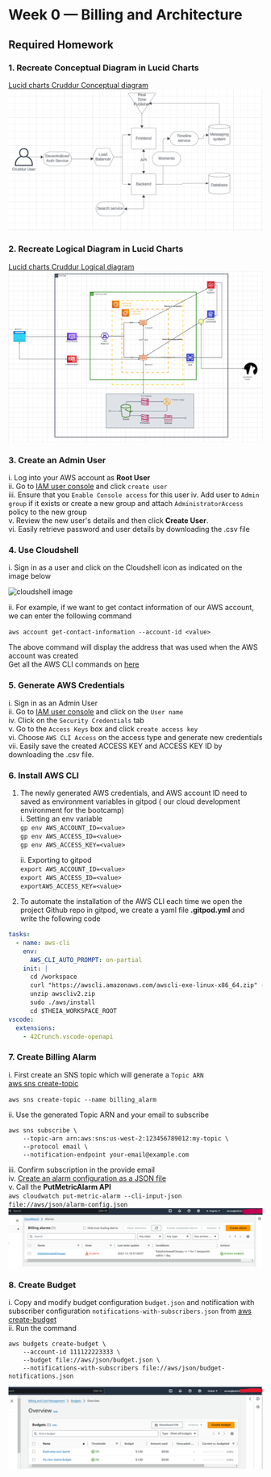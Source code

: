 # Week 0 — Billing and Architecture

## Required Homework

### 1. Recreate Conceptual Diagram in Lucid Charts
[Lucid charts Cruddur Conceptual diagram](https://lucid.app/lucidchart/e2c17852-e646-47e9-9c2e-a505dcb38f2d/edit?viewport_loc=-280%2C-125%2C2237%2C1236%2C0_0&invitationId=inv_6bb0fe62-f6bb-434f-a6db-6b26e20b7c7c)  
![Conceptual_diagram](../_docs/assets/Conceptual_diagram.png)

### 2.  Recreate Logical Diagram in Lucid Charts
[Lucid charts Cruddur Logical diagram](https://lucid.app/lucidchart/2ae356f2-1b4c-4789-9360-b2eeffef69c8/edit?viewport_loc=-4376%2C-1824%2C6712%2C3708%2C0_0&invitationId=inv_a7c99550-d4fa-4b01-a757-42c6780c9e83)  
![Logical_diagram](../_docs/assets/Logical_diagram.png)

###  3. Create an Admin User

i. Log into your AWS account as **Root User**  
ii. Go to [IAM user console](https://us-east-1.console.aws.amazon.com/iam/home?region=us-east-1#/users) and click ``create user``  
iii. Ensure that you ``Enable Console access`` for this user 
iv. Add user to ``Admin group`` if it exists or create a new group and attach ``AdministratorAccess`` policy to the new group  
v. Review the new user's details and then click **Create User**.  
vi. Easily retrieve password and user details by downloading the .csv file


### 4. Use Cloudshell

i. Sign in as a user and click on the Cloudshell icon as indicated on the image below  

![cloudshell image](https://github.com/Nekembe-Boris/user-content/blob/main/cloud_bootcamp/cloudshell.png)

ii. For example, if we want to get contact information of our AWS account, we can enter the following command  

``aws account get-contact-information --account-id <value>``  

The above command will display the address that was used when the AWS  account was created  
Get all the AWS  CLI commands on [here](https://awscli.amazonaws.com/v2/documentation/api/latest/reference/index.html#cli-aws)  

### 5. Generate AWS Credentials

i. Sign in as an Admin User  
ii. Go to [IAM user console](https://us-east-1.console.aws.amazon.com/iam/home?region=us-east-1#/users) and click on the ``User name``  
iv. Click on the ``Security Credentials`` tab  
v. Go to the ``Access Keys`` box and click ``create access key``  
vi. Choose ``AWS CLI Access`` on the access type and generate new credentials  
vii. Easily save the created ACCESS KEY and ACCESS KEY ID by downloading the .csv file.  

### 6. Install AWS CLI

1. The newly generated AWS credentials, and AWS account ID need to saved as environment variables in gitpod ( our cloud development environment for the bootcamp)  
   i. Setting an env variable  
   ``gp env AWS_ACCOUNT_ID=<value>``  
   ``gp env AWS_ACCESS_ID=<value>``  
   ``gp env AWS_ACCESS_KEY=<value>``  

   ii. Exporting to gitpod  
   ``export AWS_ACCOUNT_ID=<value>``  
   ``export AWS_ACCESS_ID=<value>``  
   ``exportAWS_ACCESS_KEY=<value>``
   
3. To automate the installation of the AWS CLI each time we open the project Github repo in gitpod, we create a yaml file **.gitpod.yml** and write the following code  
```yml
tasks:
  - name: aws-cli
    env:
      AWS_CLI_AUTO_PROMPT: on-partial
    init: |
      cd /workspace
      curl "https://awscli.amazonaws.com/awscli-exe-linux-x86_64.zip" -o "awscliv2.zip"
      unzip awscliv2.zip
      sudo ./aws/install
      cd $THEIA_WORKSPACE_ROOT
vscode:
  extensions:
    - 42Crunch.vscode-openapi
   ```

### 7. Create Billing Alarm

i. First create an SNS topic which will generate a ``Topic ARN``  
[aws sns create-topic](https://awscli.amazonaws.com/v2/documentation/api/latest/reference/sns/create-topic.html#examples)  

``aws sns create-topic --name billing_alarm``  

ii. Use the generated Topic ARN and your email to subscribe  
```
aws sns subscribe \  
    --topic-arn arn:aws:sns:us-west-2:123456789012:my-topic \  
    --protocol email \  
    --notification-endpoint your-email@example.com  
```
iii. Confirm subscription in the provide email  
iv. [Create an alarm configuration as a JSON file](https://repost.aws/knowledge-center/cloudwatch-estimatedcharges-alarm)  
v. Call the **PutMetricAlarm API**  
``aws cloudwatch put-metric-alarm --cli-input-json file://aws/json/alarm-config.json``  
![billing_proof](../_docs/assets/Billing_alarm.png)


### 8. Create Budget
i. Copy and modify budget configuration ``budget.json`` and notification with subscriber configuration ``notifications-with-subscribers.json`` from [aws create-budget](https://awscli.amazonaws.com/v2/documentation/api/latest/reference/budgets/create-budget.html#examples)    
ii. Run the command 
```
aws budgets create-budget \
    --account-id 111122223333 \
    --budget file://aws/json/budget.json \
    --notifications-with-subscribers file://aws/json/budget-notifications.json
```
![budget_proof](../_docs/assets/Budget_alarm.png)
